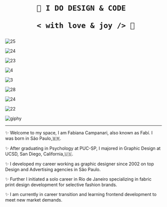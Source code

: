  <h1 align="center">  
    
    
    🎨 I DO DESIGN & CODE 

       < with love & joy /> 🤎  
</h1>



![25](https://user-images.githubusercontent.com/113218619/207895163-260fae79-dee7-4fc6-9e8e-9583736d3d39.gif)

![24](https://user-images.githubusercontent.com/113218619/207894794-fa1a7e20-e23b-4d7a-9c37-9b4fa52e856f.gif)

![23](https://user-images.githubusercontent.com/113218619/207894203-5cfb9334-1542-4637-af1a-66cca99c0519.gif)

![4](https://user-images.githubusercontent.com/113218619/207893609-1a1b1122-b5f1-44c8-9b9f-7cfb4d09498b.gif)


![3](https://user-images.githubusercontent.com/113218619/207893061-733932f5-572f-4110-8e19-ab74f62ea6a6.gif)


![28](https://user-images.githubusercontent.com/113218619/207892236-528ef237-af16-42a1-b3c1-e7c0ae8c85ca.gif)

   
![24](https://user-images.githubusercontent.com/113218619/207889067-8edb19fc-a500-413d-b1cf-08182f64ca10.gif)
  
   ![22](https://user-images.githubusercontent.com/113218619/207888564-2b2fca5c-3d8f-4b53-9551-f2d0b0528eb9.gif)     
 
 
 ![giphy](https://user-images.githubusercontent.com/113218619/207639193-8a8043cf-f905-45ff-a4bc-da3d83613752.gif)
 __________________________________________________________________________________________
                        
     
                        

✨ Welcome to my space, I am Fabiana Campanari, also known as Fabí. I was born in São Paulo,🇧🇷.

✨ After graduating in Psychology at PUC-SP, I majored in Graphic Design at UCSD, San Diego, California,🇺🇸.

✨ I developed my career working as graphic designer since 2002 on top Design and Advertising agencies in São Paulo.

✨ Further I initiated a solo career in Rio de Janeiro specializing in fabric print design development for selective fashion brands.

✨ I am currently in career transition and learning frontend development to meet new market demands. 
